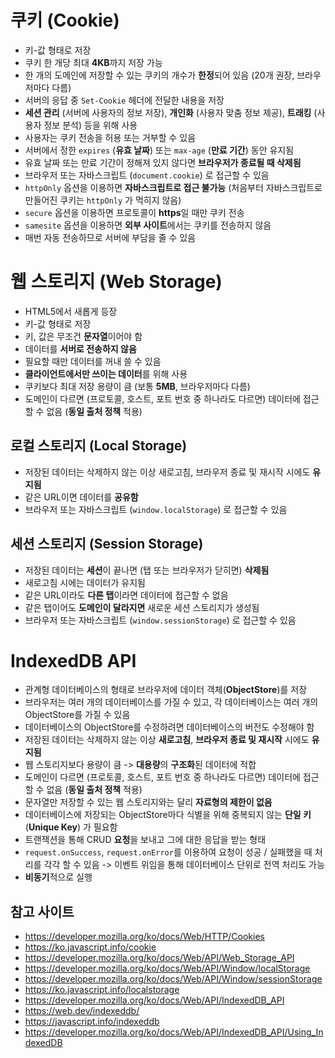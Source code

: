 # 쿠키 (Cookie)
- 키-값 형태로 저장
- 쿠키 한 개당 최대 **4KB**까지 저장 가능
- 한 개의 도메인에 저장할 수 있는 쿠키의 개수가 **한정**되어 있음 (20개 권장, 브라우저마다 다름)
- 서버의 응답 중 `Set-Cookie` 헤더에 전달한 내용을 저장
- **세션 관리** (서버에 사용자의 정보 저장), **개인화** (사용자 맞춤 정보 제공), **트래킹** (사용자 정보 분석) 등을 위해 사용
- 사용자는 쿠키 전송을 허용 또는 거부할 수 있음
- 서버에서 정한 `expires` (**유효 날짜**) 또는 `max-age` (**만료 기간**) 동안 유지됨
- 유효 날짜 또는 만료 기간이 정해져 있지 않다면 **브라우저가 종료될 때 삭제됨**
- 브라우저 또는 자바스크립트 (`document.cookie`) 로 접근할 수 있음
- `httpOnly` 옵션을 이용하면 **자바스크립트로 접근 불가능** (처음부터 자바스크립트로 만들어진 쿠키는 `httpOnly` 가 먹히지 않음)
- `secure` 옵션을 이용하면 프로토콜이 **https**일 때만 쿠키 전송
- `samesite` 옵션을 이용하면 **외부 사이트**에서는 쿠키를 전송하지 않음
- 매번 자동 전송하므로 서버에 부담을 줄 수 있음

# 웹 스토리지 (Web Storage)
- HTML5에서 새롭게 등장
- 키-값 형태로 저장
- 키, 값은 무조건 **문자열**이어야 함
- 데이터를 **서버로 전송하지 않음**
- 필요할 때만 데이터를 꺼내 쓸 수 있음
- **클라이언트에서만 쓰이는 데이터**를 위해 사용
- 쿠키보다 최대 저장 용량이 큼 (보통 **5MB**, 브라우저마다 다름)
- 도메인이 다르면 (프로토콜, 호스트, 포트 번호 중 하나라도 다르면) 데이터에 접근할 수 없음 (**동일 출처 정책** 적용)

## 로컬 스토리지 (Local Storage)
- 저장된 데이터는 삭제하지 않는 이상 새로고침, 브라우저 종료 및 재시작 시에도 **유지됨**
- 같은 URL이면 데이터를 **공유함**
- 브라우저 또는 자바스크립트 (`window.localStorage`) 로 접근할 수 있음

## 세션 스토리지 (Session Storage)
- 저장된 데이터는 **세션**이 끝나면 (탭 또는 브라우저가 닫히면) **삭제됨**
- 새로고침 시에는 데이터가 유지됨
- 같은 URL이라도 **다른 탭**이라면 데이터에 접근할 수 없음
- 같은 탭이어도 **도메인이 달라지면** 새로운 세션 스토리지가 생성됨
- 브라우저 또는 자바스크립트 (`window.sessionStorage`) 로 접근할 수 있음

# IndexedDB API
- 관계형 데이터베이스의 형태로 브라우저에 데이터 객체(**ObjectStore**)를 저장
- 브라우저는 여러 개의 데이터베이스를 가질 수 있고, 각 데이터베이스는 여러 개의 ObjectStore를 가질 수 있음
- 데이터베이스의 ObjectStore를 수정하려면 데이터베이스의 버전도 수정해야 함
- 저장된 데이터는 삭제하지 않는 이상 **새로고침**, **브라우저 종료 및 재시작** 시에도 **유지됨**
- 웹 스토리지보다 용량이 큼 -> **대용량**의 **구조화**된 데이터에 적합
- 도메인이 다르면 (프로토콜, 호스트, 포트 번호 중 하나라도 다르면) 데이터에 접근할 수 없음 (**동일 출처 정책** 적용)
- 문자열만 저장할 수 있는 웹 스토리지와는 달리 **자료형의 제한이 없음**
- 데이터베이스에 저장되는 ObjectStore마다 식별을 위해 중복되지 않는 **단일 키** (**Unique Key**) 가 필요함
- 트랜잭션을 통해 CRUD **요청**을 보내고 그에 대한 응답을 받는 형태
-  `request.onSuccess`, `request.onError`를 이용하여 요청이 성공 / 실패했을 때 처리를 각각 할 수 있음 -> 이벤트 위임을 통해 데이터베이스 단위로 전역 처리도 가능
- **비동기**적으로 실행

## 참고 사이트
- https://developer.mozilla.org/ko/docs/Web/HTTP/Cookies
- https://ko.javascript.info/cookie
- https://developer.mozilla.org/ko/docs/Web/API/Web_Storage_API
- https://developer.mozilla.org/ko/docs/Web/API/Window/localStorage
- https://developer.mozilla.org/ko/docs/Web/API/Window/sessionStorage
- https://ko.javascript.info/localstorage
- https://developer.mozilla.org/ko/docs/Web/API/IndexedDB_API
- https://web.dev/indexeddb/
- https://javascript.info/indexeddb
- https://developer.mozilla.org/ko/docs/Web/API/IndexedDB_API/Using_IndexedDB